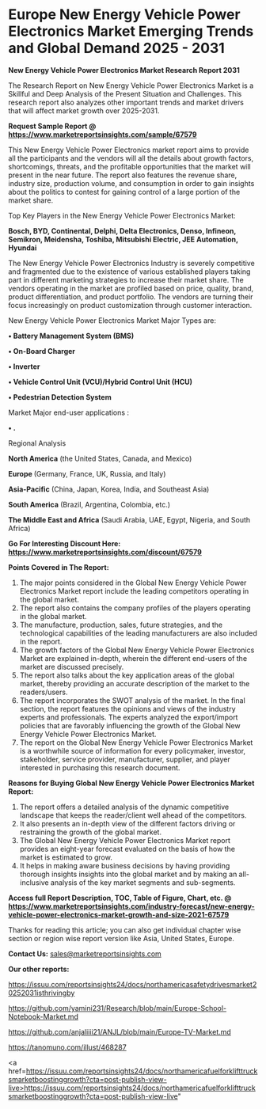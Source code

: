 # Europe New Energy Vehicle Power Electronics Market Emerging Trends and Global Demand 2025 - 2031

<strong>New Energy Vehicle Power Electronics Market Research Report 2031</strong>

The Research Report on New Energy Vehicle Power Electronics Market is a Skillful and Deep Analysis of the Present Situation and Challenges. This research report also analyzes other important trends and market drivers that will affect market growth over 2025-2031.

<strong>Request Sample Report @ <a href=https://www.marketreportsinsights.com/sample/67579>https://www.marketreportsinsights.com/sample/67579</a></strong>

This New Energy Vehicle Power Electronics market report aims to provide all the participants and the vendors will all the details about growth factors, shortcomings, threats, and the profitable opportunities that the market will present in the near future. The report also features the revenue share, industry size, production volume, and consumption in order to gain insights about the politics to contest for gaining control of a large portion of the market share.

Top Key Players in the New Energy Vehicle Power Electronics Market:

<strong>Bosch, BYD, Continental, Delphi, Delta Electronics, Denso, Infineon, Semikron, Meidensha, Toshiba, Mitsubishi Electric, JEE Automation, Hyundai</strong>

The New Energy Vehicle Power Electronics Industry is severely competitive and fragmented due to the existence of various established players taking part in different marketing strategies to increase their market share. The vendors operating in the market are profiled based on price, quality, brand, product differentiation, and product portfolio. The vendors are turning their focus increasingly on product customization through customer interaction.

New Energy Vehicle Power Electronics Market Major Types are:

<strong>• Battery Management System (BMS)

• On-Board Charger

• Inverter

• Vehicle Control Unit (VCU)/Hybrid Control Unit (HCU)

• Pedestrian Detection System</strong>

Market Major end-user applications :

<strong>• .</strong>

Regional Analysis

</u><strong><b>North America</b></strong> (the United States, Canada, and Mexico)

<strong><b>Europe </b></strong>(Germany, France, UK, Russia, and Italy)

<strong><b>Asia-Pacific</b></strong> (China, Japan, Korea, India, and Southeast Asia)

<strong><b>South America</b></strong> (Brazil, Argentina, Colombia, etc.)

<strong><b>The Middle East and Africa</b></strong> (Saudi Arabia, UAE, Egypt, Nigeria, and South Africa)

<strong>Go For Interesting Discount Here: <a href=https://www.marketreportsinsights.com/discount/67579>https://www.marketreportsinsights.com/discount/67579</a></strong>

<strong>Points Covered in The Report:</strong>
<ol>
  <li>The major points considered in the Global New Energy Vehicle Power Electronics Market report include the leading competitors operating in the global market.</li>
  <li>The report also contains the company profiles of the players operating in the global market.</li>
  <li>The manufacture, production, sales, future strategies, and the technological capabilities of the leading manufacturers are also included in the report.</li>
  <li>The growth factors of the Global New Energy Vehicle Power Electronics Market are explained in-depth, wherein the different end-users of the market are discussed precisely.</li>
  <li>The report also talks about the key application areas of the global market, thereby providing an accurate description of the market to the readers/users.</li>
  <li>The report incorporates the SWOT analysis of the market. In the final section, the report features the opinions and views of the industry experts and professionals. The experts analyzed the export/import policies that are favorably influencing the growth of the Global New Energy Vehicle Power Electronics Market.</li>
  <li>The report on the Global New Energy Vehicle Power Electronics Market is a worthwhile source of information for every policymaker, investor, stakeholder, service provider, manufacturer, supplier, and player interested in purchasing this research document.</li>
</ol>
<strong>Reasons for Buying Global New Energy Vehicle Power Electronics Market Report:</strong>

<ol>
  <li>The report offers a detailed analysis of the dynamic competitive landscape that keeps the reader/client well ahead of the competitors.</li>
  <li>It also presents an in-depth view of the different factors driving or restraining the growth of the global market.</li>
  <li>The Global New Energy Vehicle Power Electronics Market report provides an eight-year forecast evaluated on the basis of how the market is estimated to grow.</li>
  <li>It helps in making aware business decisions by having providing thorough insights insights into the global market and by making an all-inclusive analysis of the key market segments and sub-segments.</li>
</ol>
<strong>Access full Report Description, TOC, Table of Figure, Chart, etc. @ <a href=https://www.marketreportsinsights.com/industry-forecast/new-energy-vehicle-power-electronics-market-growth-and-size-2021-67579>https://www.marketreportsinsights.com/industry-forecast/new-energy-vehicle-power-electronics-market-growth-and-size-2021-67579</a></strong>


Thanks for reading this article; you can also get individual chapter wise section or region wise report version like Asia, United States, Europe.

<strong>Contact Us:</strong>
sales@marketreportsinsights.com

<strong>Our other reports:</strong>

<a href=https://issuu.com/reportsinsights24/docs/northamericasafetydrivesmarket20252031isthrivingby>https://issuu.com/reportsinsights24/docs/northamericasafetydrivesmarket20252031isthrivingby</a>

<a href=https://github.com/yamini231/Research/blob/main/Europe-School-Notebook-Market.md>https://github.com/yamini231/Research/blob/main/Europe-School-Notebook-Market.md</a>

<a href=https://github.com/anjaliiii21/ANJL/blob/main/Europe-TV-Market.md>https://github.com/anjaliiii21/ANJL/blob/main/Europe-TV-Market.md</a>

<a href=https://tanomuno.com/illust/468287>https://tanomuno.com/illust/468287</a>

<a href=https://issuu.com/reportsinsights24/docs/northamericafuelforklifttrucksmarketboostinggrowth?cta=post-publish-view-live>https://issuu.com/reportsinsights24/docs/northamericafuelforklifttrucksmarketboostinggrowth?cta=post-publish-view-live</a>"

